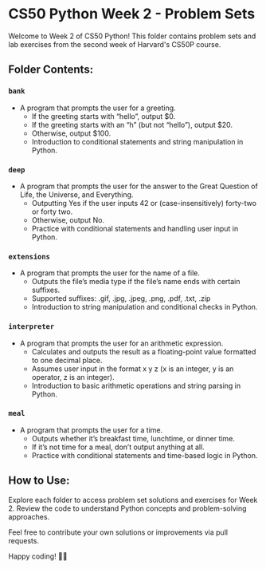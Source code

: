 # CS50 Python Week 2 - Problem Sets

Welcome to Week 2 of CS50 Python! This folder contains problem sets and lab exercises from the second week of Harvard's CS50P course.

## Folder Contents:

### `bank`
- A program that prompts the user for a greeting.
  - If the greeting starts with “hello”, output $0.
  - If the greeting starts with an “h” (but not “hello”), output $20.
  - Otherwise, output $100.
  - Introduction to conditional statements and string manipulation in Python.

### `deep`
- A program that prompts the user for the answer to the Great Question of Life, the Universe, and Everything.
  - Outputting Yes if the user inputs 42 or (case-insensitively) forty-two or forty two.
  - Otherwise, output No.
  - Practice with conditional statements and handling user input in Python.

### `extensions`
- A program that prompts the user for the name of a file.
  - Outputs the file’s media type if the file’s name ends with certain suffixes.
  - Supported suffixes: .gif, .jpg, .jpeg, .png, .pdf, .txt, .zip
  - Introduction to string manipulation and conditional checks in Python.

### `interpreter`
- A program that prompts the user for an arithmetic expression.
  - Calculates and outputs the result as a floating-point value formatted to one decimal place.
  - Assumes user input in the format x y z (x is an integer, y is an operator, z is an integer).
  - Introduction to basic arithmetic operations and string parsing in Python.

### `meal`
- A program that prompts the user for a time.
  - Outputs whether it’s breakfast time, lunchtime, or dinner time.
  - If it’s not time for a meal, don’t output anything at all.
  - Practice with conditional statements and time-based logic in Python.

## How to Use:

Explore each folder to access problem set solutions and exercises for Week 2. Review the code to understand Python concepts and problem-solving approaches.

Feel free to contribute your own solutions or improvements via pull requests.

Happy coding! 🐍✨
